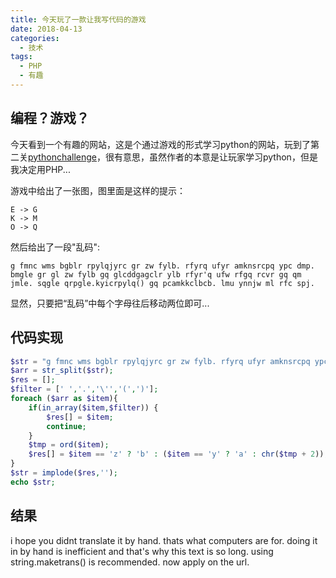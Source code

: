 ```yaml
---
title: 今天玩了一款让我写代码的游戏
date: 2018-04-13
categories:
  - 技术
tags: 
  - PHP 
  - 有趣
---
```


## 编程？游戏？

今天看到一个有趣的网站，这是个通过游戏的形式学习python的网站，玩到了第二关[pythonchallenge](http://www.pythonchallenge.com/pc/def/map.html)，很有意思，虽然作者的本意是让玩家学习python，但是我决定用PHP...

游戏中给出了一张图，图里面是这样的提示：

```
E -> G
K -> M
O -> Q
```
然后给出了一段"乱码":

```
g fmnc wms bgblr rpylqjyrc gr zw fylb. rfyrq ufyr amknsrcpq ypc dmp. bmgle gr gl zw fylb gq glcddgagclr ylb rfyr'q ufw rfgq rcvr gq qm jmle. sqgle qrpgle.kyicrpylq() gq pcamkkclbcb. lmu ynnjw ml rfc spj.
```

显然，只要把“乱码”中每个字母往后移动两位即可...

## 代码实现

```php
$str = "g fmnc wms bgblr rpylqjyrc gr zw fylb. rfyrq ufyr amknsrcpq ypc dmp. bmgle gr gl zw fylb gq glcddgagclr ylb rfyr'q ufw rfgq rcvr gq qm jmle. sqgle qrpgle.kyicrpylq() gq pcamkkclbcb. lmu ynnjw ml rfc spj.";
$arr = str_split($str);
$res = [];
$filter = [' ','.','\'','(',')'];
foreach ($arr as $item){
    if(in_array($item,$filter)) {
        $res[] = $item;
        continue;
    }
    $tmp = ord($item);
    $res[] = $item == 'z' ? 'b' : ($item == 'y' ? 'a' : chr($tmp + 2));
}
$str = implode($res,'');
echo $str;
```
## 结果

i hope you didnt translate it by hand. thats what computers are for. doing it in by hand is inefficient and that's why this text is so long. using string.maketrans() is recommended. now apply on the url.